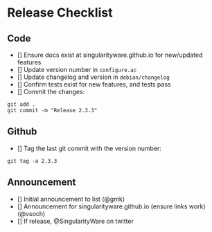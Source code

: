 # Release Checklist


## Code
- [] Ensure docs exist at singularityware.github.io for new/updated features
- [] Update version number in `configure.ac`
- [] Update changelog and version in `debian/changelog`
- [] Confirm tests exist for new features, and tests pass
- [] Commit the changes: 

```
git add .
git commit -m "Release 2.3.3"
```

## Github

- [] Tag the last git commit with the version number:

```
git tag -a 2.3.3
```

## Announcement
- [] Initial announcement to list (@gmk)
- [] Announcement for singularityware.github.io (ensure links work) (@vsoch)
- [] If release, @SingularityWare on twitter
